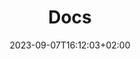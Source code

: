 ---
title: "Docs"
description: "How-To guides and references for WasChat."
summary: "Get started with WasChat"
date: 2023-09-07T16:12:03+02:00
lastmod: 2023-09-07T16:12:03+02:00
draft: false
weight: 999
toc: true
seo:
  title: "WasChat documentation" # custom title (optional)
  description: "How-To guides and references for WasChat."
  canonical: "" # custom canonical URL (optional)
  robots: "" # custom robot tags (optional)
---